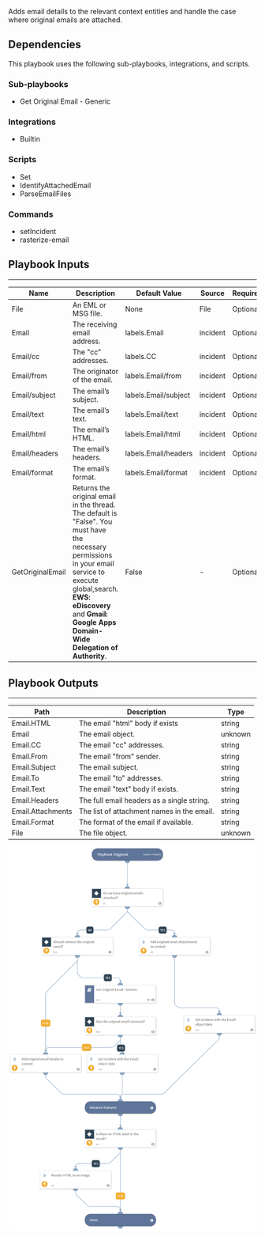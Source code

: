 Adds email details to the relevant context entities and handle the case where original emails are attached.

## Dependencies
This playbook uses the following sub-playbooks, integrations, and scripts.

### Sub-playbooks
* Get Original Email - Generic

### Integrations
* Builtin

### Scripts
* Set
* IdentifyAttachedEmail
* ParseEmailFiles

### Commands
* setIncident
* rasterize-email

## Playbook Inputs
---

| **Name** | **Description** | **Default Value** | **Source** | **Required** |
| --- | --- | --- | --- | --- |
| File | An EML or MSG file. | None | File | Optional |
| Email | The receiving email address. | labels.Email | incident | Optional |
| Email/cc | The "cc" addresses. | labels.CC | incident | Optional |
| Email/from | The originator of the email. | labels.Email/from | incident | Optional |
| Email/subject | The email’s subject. | labels.Email/subject | incident | Optional |
| Email/text | The email’s text. | labels.Email/text | incident | Optional |
| Email/html | The email’s HTML. | labels.Email/html | incident | Optional |
| Email/headers | The email’s headers. | labels.Email/headers | incident | Optional |
| Email/format | The email’s format. | labels.Email/format | incident | Optional |
| GetOriginalEmail | Returns the original email in the thread. The default is "False". You must have the necessary permissions in your email service to execute global,search. **EWS: eDiscovery** and **Gmail: Google Apps Domain-Wide Delegation of Authority**. | False | - | Optional |

## Playbook Outputs
---

| **Path** | **Description** | **Type** |
| --- | --- | --- |
| Email.HTML | The email "html" body if exists | string |
| Email | The email object. | unknown |
| Email.CC | The email "cc" addresses. | string |
| Email.From | The email "from" sender. | string |
| Email.Subject | The email subject. | string |
| Email.To | The email "to" addresses. | string |
| Email.Text | The email "text" body if exists. | string |
| Email.Headers | The full email headers as a single string. | string |
| Email.Attachments | The list of attachment names in the email. | string |
| Email.Format | The format of the email if available. | string |
| File | The file object. | unknown |

![Process_Email_Generic](https://github.com/ElazarK/content-docs/blob/master/images/playbooks/Process_Email_Generic.png)
